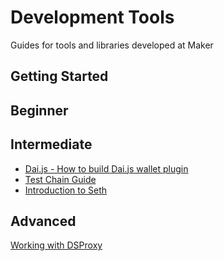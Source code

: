 # Development Tools

Guides for tools and libraries developed at Maker

## Getting Started

## Beginner

## Intermediate

- [Dai.js - How to build Dai.js wallet plugin](./Dai.js/How-to-build-dai-js-wallet-plugin.md)
- [Test Chain Guide](./test-chain-guide/test-chain-guide.md)
- [Introduction to Seth](./seth/seth-guide/seth-guide.md)

## Advanced

[Working with DSProxy](./working-with-dsproxy/working-with-dsproxy.md)
